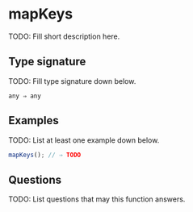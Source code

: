# mapKeys

TODO: Fill short description here.

## Type signature

TODO: Fill type signature down below.

```
any ⇒ any
```

## Examples

TODO: List at least one example down below.

```javascript
mapKeys(); // ⇒ TODO
```

## Questions

TODO: List questions that may this function answers.

